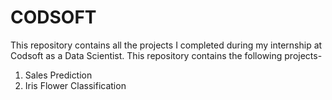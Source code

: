 # CODSOFT

This repository contains all the projects I completed during my internship at Codsoft as a Data Scientist.
This repository contains the following projects-
1. Sales Prediction
2. Iris Flower Classification
